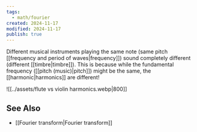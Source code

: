 ```yaml
---
tags:
  - math/fourier
created: 2024-11-17
modified: 2024-11-17
publish: true
---
```

Different musical instruments playing the same note (same pitch [[frequency and period of waves|frequency]]) sound completely different (different [[timbre|timbre]]). This is because while the fundamental frequency ([[pitch (music)|pitch]]) might be the same, the [[harmonic|harmonics]] are different!

![[../assets/flute vs violin harmonics.webp|800]]

## See Also
- [[Fourier transform|Fourier transform]]